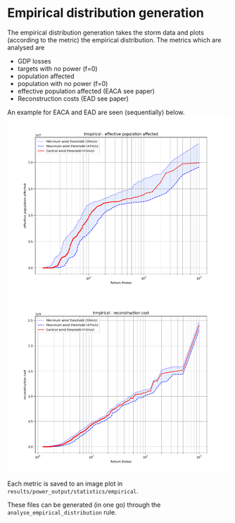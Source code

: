 # Empirical distribution generation

The empirical distribution generation takes
the storm data and plots (according to the metric) the empirical distribution. The metrics which are analysed are 
- GDP losses
- targets with no power (f=0)
- population affected
- population with no power (f=0)
- effective population affected (EACA see paper)
- Reconstruction costs (EAD see paper)

An example for EACA and EAD are seen (sequentially) below.
![EACA example](../power_img/EACA.png)
![EAD example](../power_img/EAD.png)


Each metric is saved to an image plot in `results/power_output/statistics/empirical`.

These files can be generated (in one go) through the `analyse_empirical_distribution` rule.
